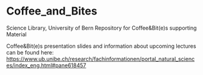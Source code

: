 # Coffee_and_Bites

Science Library, University of Bern
Repository for Coffee&Bit(e)s supporting Material

Coffee&Bit(e)s presentation slides and information about upcoming lectures can be found here:
https://www.ub.unibe.ch/research/fachinformationen/portal_natural_sciences/index_eng.html#pane618457

